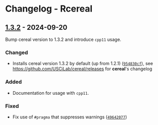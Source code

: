# Changelog - Rcereal

## [1.3.2](https://github.com/wush978/Rcereal/releases/tag/1.3.2) - 2024-09-20

Bump cereal version to 1.3.2 and introduce `cpp11` usage.

### Changed

-   Installs cereal version 1.3.2 by default (up from 1.2.1)
    ([`954830cf`](https://github.com/wush978/Rcereal/commit/954830cf)),
    see <https://github.com/USCiLab/cereal/releases> for __cereal__'s changelog

### Added

-   Documentation for usage with `cpp11`.

### Fixed

-   Fix use of `#pragma` that suppresses warnings
    ([`49642077`](https://github.com/wush978/Rcereal/commit/49642077))

